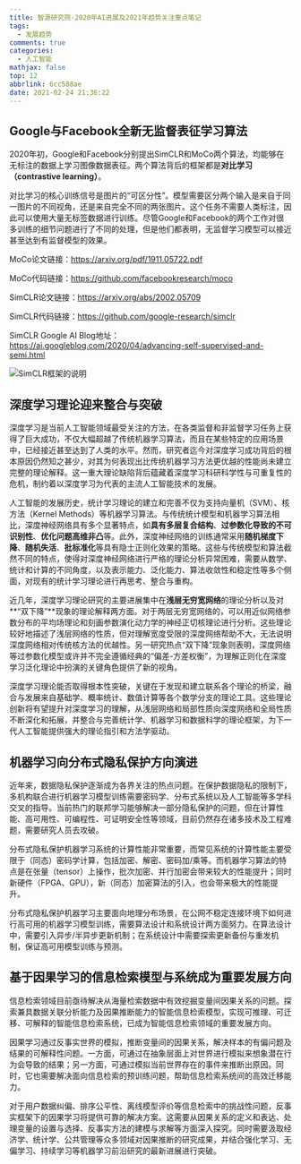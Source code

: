 ```yaml
---
title: 智源研究院-2020年AI进展及2021年趋势关注重点笔记
tags:
  - 发展趋势
comments: true
categories:
  - 人工智能
mathjax: false
top: 12
abbrlink: 6cc588ae
date: 2021-02-24 21:36:22
---
```


## Google与Facebook全新无监督表征学习算法

2020年初，Google和Facebook分别提出SimCLR和MoCo两个算法，均能够在无标注的数据上学习图像数据表征。两个算法背后的框架都是**对比学习（contrastive learning）**。

对比学习的核心训练信号是图片的“可区分性”。模型需要区分两个输入是来自于同一图片的不同视角，还是来自完全不同的两张图片。这个任务不需要人类标注，因此可以使用大量无标签数据进行训练。尽管Google和Facebook的两个工作对很多训练的细节问题进行了不同的处理，但是他们都表明，无监督学习模型可以接近甚至达到有监督模型的效果。

MoCo论文链接：https://arxiv.org/pdf/1911.05722.pdf

MoCo代码链接：https://github.com/facebookresearch/moco

SimCLR论文链接：https://arxiv.org/abs/2002.05709

SimCLR代码链接：https://github.com/google-research/simclr

SimCLR Google AI Blog地址：https://ai.googleblog.com/2020/04/advancing-self-supervised-and-semi.html

![SimCLR框架的说明](https://1.bp.blogspot.com/--vH4PKpE9Yo/Xo4a2BYervI/AAAAAAAAFpM/vaFDwPXOyAokAC8Xh852DzOgEs22NhbXwCLcBGAsYHQ/s1600/image4.gif)

## 深度学习理论迎来整合与突破

深度学习是当前人工智能领域最受关注的方法，在各类监督和非监督学习任务上获得了巨大成功，不仅大幅超越了传统机器学习算法，而且在某些特定的应用场景中，已经接近甚至达到了人类的水平。然而，研究者迄今对深度学习成功背后的根本原因仍然知之甚少，对其为何表现出比传统机器学习方法更优越的性能尚未建立完整的理论解释。这一重大理论缺陷背后蕴藏着深度学习科研科学性与可重复性的危机，制约着以深度学习为代表的主流人工智能技术的发展。

人工智能的发展历史，统计学习理论的建立和完善不仅为支持向量机（SVM）、核方法（Kernel Methods）等机器学习算法。与传统统计模型和机器学习算法相比，深度神经网络具有多个显著特点，如**具有多层复合结构**、**过参数化导致的不可识别性**、**优化问题高维非凸**等。此外，深度神经网络的训练通常采用**随机梯度下降**、**随机失活**、**批标准化**等具有隐士正则化效果的策略。这些与传统模型和算法截然不同的特点，使得对深度神经网络进行严格的理论分析异常困难，需要从数学、统计和计算的不同角度，以及表示能力、泛化能力、算法收敛性和稳定性等多个侧面，对现有的统计学习理论进行再思考、整合与重构。

近几年，深度学习理论研究的主要进展集中在**浅层无穷宽网络**的理论分析以及对**“双下降”**现象的理论解释两方面。对于两层无穷宽网络的，可以用近似网络参数分布的平均场理论和刻画参数演化动力学的神经正切核理论进行分析。这些理论较好地描述了浅层网络的性质，但对理解宽度受限的深度网络帮助不大，无法说明深度网络相对传统核方法的优越性。另一研究热点“双下降”现象则表明，深度网络等过参数化模型或许并不完全遵循经典的“偏差-方差权衡”，为理解正则化在深度学习泛化理论中扮演的关键角色提供了新的视角。

深度学习理论能否取得根本性突破，关键在于发现和建立联系各个理论的桥梁，融合与发展来自基础学、概率统计、数值计算等各个数学分支的理论工具。这些理论创新将有望提升对深度学习的理解，从浅层网络和局部性质向深度网络和全局性质不断深化和拓展，并整合与完善统计学、机器学习和数据科学的理论框架，为下一代人工智能提供强大的理论指引和方法学驱动。

## 机器学习向分布式隐私保护方向演进

近年来，数据隐私保护逐渐成为各界关注的热点问题。在保护数据隐私的限制下，多机构联合进行机器学习模型训练需要密码学、分布式系统以及人工智能等多学科交叉的指导。当前热门的联邦学习能够解决一部分隐私保护的问题，但在计算性能、高可用性、可编程性、可证明安全性等领域，目前仍然存在诸多技术及工程难题，需要研究人员去攻破。

分布式隐私保护机器学习系统的计算性能非常重要，而常见系统的计算性能主要受限于（同态）密码学计算，包括加密、解密、密码加/乘等。而机器学习算法的特点是在张量（tensor）上操作，批次加密、并行加密会带来较大的性能提升；同时新硬件（FPGA、GPU），新（同态）加密算法的引入，也会带来极大的性能提升。

分布式隐私保护机器学习主要面向地理分布场景，在公网不稳定连接环境下如何进行高可用的机器学习模型训练，需要算法设计和系统设计两方面努力。在算法设计中，需要引入异步/半异步更新机制；在系统设计中需要探索更新备份与重发机制，保证高可用模型训练与预测。

## 基于因果学习的信息检索模型与系统成为重要发展方向

信息检索领域目前亟待解决从海量检索数据中有效挖掘变量间因果关系的问题。探索兼具数据关联分析能力及因果推断能力的智能信息检索模型，实现可推理、可迁移、可解释的智能信息检索系统，已成为智能信息检索领域的重要发展方向。

因果学习通过反事实世界的模拟，推断变量间的因果关系，解决样本的有偏问题及结果的可解释性问题。一方面，可通过在抽象层面上对世界进行模拟来想象潜在行为会导致的结果；另一方面，可通过模拟当前世界存在的事件来推断出原因。同时，它也需要解决面向信息检索的预训练问题，帮助信息检索系统间的高效迁移能力。

对于用户数据纠偏、排序公平性、离线模型评价等信息检索中的挑战性问题，反事实框架下的因果学习将提供可靠的解决方案。这需要从因果关系的定义和表达、处理变量的设置与选择、反事实方法的建模与求解等方面深入探究。同时需要汲取经济学、统计学、公共管理等众多领域对因果推断的研究成果，并结合强化学习、无偏学习、持续学习等机器学习前沿研究的最新进展进行突破。
